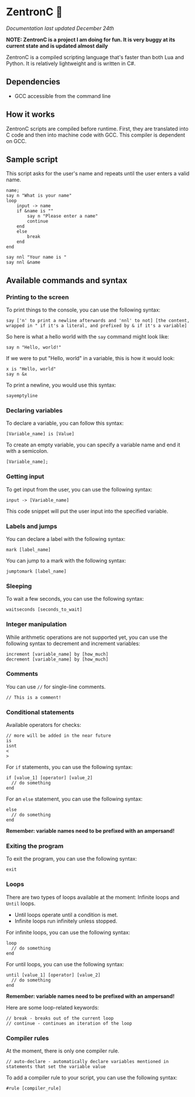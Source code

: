 # ZentronC 🚀
*Documentation last updated December 24th*

**NOTE: ZentronC is a project I am doing for fun. It is very buggy at its current state and is updated almost daily**

ZentronC is a compiled scripting language that's faster than both Lua and Python. It is relatively lightweight and is written in C#.

## Dependencies
* GCC accessible from the command line

## How it works
ZentronC scripts are compiled before runtime. First, they are translated into C code and then into machine code with GCC. This compiler is dependent on GCC.

## Sample script
This script asks for the user's name and repeats until the user enters a valid name.
```zentronC
name;
say n "What is your name"
loop 
    input -> name
    if &name is ""
        say n "Please enter a name"
        continue
    end
    else
        break
    end
end

say nnl "Your name is "
say nnl &name
```

## Available commands and syntax
### Printing to the screen
To print things to the console, you can use the following syntax:
```zentronC
say ['n' to print a newline afterwards and 'nnl' to not] [the content, wrapped in " if it's a literal, and prefixed by & if it's a variable]
```

So here is what a hello world with the `say` command might look like:
```zentronC
say n "Hello, world!"
```

If we were to put "Hello, world" in a variable, this is how it would look:
```zentronC
x is "Hello, world"
say n &x
```
To print a newline, you would use this syntax:
```zentronC
sayemptyline
```

### Declaring variables
To declare a variable, you can follow this syntax:

`[Variable_name] is [Value]`

To create an empty variable, you can specify a variable name and end it with a semicolon.

`[Variable_name];`

### Getting input
To get input from the user, you can use the following syntax:
```zentronC
input -> [Variable_name]
```
This code snippet will put the user input into the specified variable.

### Labels and jumps
You can declare a label with the following syntax:
```zentronC
mark [label_name]
```
You can jump to a mark with the following syntax:
```zentronC
jumptomark [label_name]
```

### Sleeping
To wait a few seconds, you can use the following syntax:
```zentronC
waitseconds [seconds_to_wait]
```

### Integer manipulation
While arithmetic operations are not supported yet, you can use the following syntax to decrement and increment variables:
```zentronC
increment [variable_name] by [how_much]
decrement [variable_name] by [how_much]
```

### Comments
You can use `//` for single-line comments.
```zentronC
// This is a comment!
```

### Conditional statements
Available operators for checks:
```zentronC
// more will be added in the near future
is
isnt
<
>
```
For `if` statements, you can use the following syntax:
```zentronC
if [value_1] [operator] [value_2]
  // do something
end
```
For an `else` statement, you can use the following syntax:
```zentronC
else
  // do something
end
```
**Remember: variable names need to be prefixed with an ampersand!**

### Exiting the program
To exit the program, you can use the following syntax:
```zentronC
exit
```

### Loops
There are two types of loops available at the moment: Infinite loops and `Until` loops.

* Until loops operate until a condition is met.
* Infinite loops run infinitely unless stopped.

For infinite loops, you can use the following syntax:
```zentronC
loop
  // do something
end
```
For until loops, you can use the following syntax:

```zentronC
until [value_1] [operator] [value_2]
  // do something
end
```
**Remember: variable names need to be prefixed with an ampersand!**

Here are some loop-related keywords:
```zentronC
// break - breaks out of the current loop
// continue - continues an iteration of the loop
```

### Compiler rules
At the moment, there is only one compiler rule.
```zentronC
// auto-declare - automatically declare variables mentioned in statements that set the variable value
```
To add a compiler rule to your script, you can use the following syntax:
```zentronC
#rule [compiler_rule]
```
